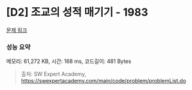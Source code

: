 # [D2] 조교의 성적 매기기 - 1983 

[문제 링크](https://swexpertacademy.com/main/code/problem/problemDetail.do?contestProbId=AV5PwGK6AcIDFAUq) 

### 성능 요약

메모리: 61,272 KB, 시간: 168 ms, 코드길이: 481 Bytes



> 출처: SW Expert Academy, https://swexpertacademy.com/main/code/problem/problemList.do
